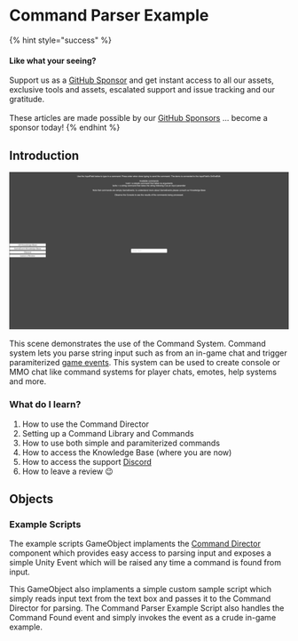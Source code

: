 # Command Parser Example

{% hint style="success" %}
#### Like what your seeing?

Support us as a [GitHub Sponsor](../../../../become-a-sponsor/) and get instant access to all our assets, exclusive tools and assets, escalated support and issue tracking and our gratitude.\
\
These articles are made possible by our [GitHub Sponsors](../../../../become-a-sponsor/) ... become a sponsor today!
{% endhint %}

## Introduction

![](<../../../../.gitbook/assets/image (656).png>)

This scene demonstrates the use of the Command System. Command system lets you parse string input such as from an in-game chat and trigger paramiterized [game events](../../../system-core/game-events.md). This system can be used to create console or MMO chat like command systems for player chats, emotes, help systems and more.

### What do I learn?

1. How to use the Command Director
2. Setting up a Command Library and Commands
3. How to use both simple and paramiterized commands
4. How to access the Knowledge Base (where you are now)
5. How to access the support [Discord ](https://discord.gg/6X3xrRc)
6. How to leave a review 😉

## Objects

### Example Scripts

The example scripts GameObject implaments the [Command Director](../../components/command-director.md) component which provides easy access to parsing input and exposes a simple Unity Event which will be raised any time a command is found from input.

This GameObject also implaments a simple custom sample script which simply reads input text from the text box and passes it to the Command Director for parsing. The Command Parser Example Script also handles the Command Found event and simply invokes the event as a crude in-game example.
